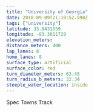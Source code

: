 ```yaml
---
title: "University of Georgia"
date: 2018-09-09T21:10:52.590Z
tags: ["university"]
latitude: 33.9431559
longitude: -83.3811729
elevation_meters: 
distance_meters: 400
lap_lanes: 8
home_lanes: 8
surface_type: artificial
surface_color: red
turn_diameter_meters: 63.45
turn_radius_b_meters: 32.34
steeple_water_location: inside
---
```

Spec Towns Track
<!--more-->
